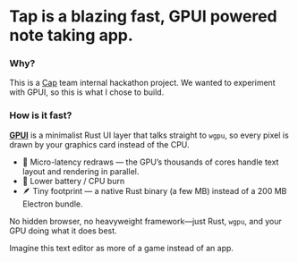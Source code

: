 # Tap is a blazing fast, GPUI powered note taking app. 

### Why?
This is a [Cap](https://cap.so/) team internal hackathon project. We wanted to experiment with GPUI, so this is what I chose to build.

### How is it fast?

[**GPUI**](https://www.gpui.rs/) is a minimalist Rust UI layer that talks straight to `wgpu`, so every pixel is drawn by your graphics card instead of the CPU.

* 💨 Micro-latency redraws — the GPU’s thousands of cores handle text layout and rendering in parallel.  
* 🔋 Lower battery / CPU burn
* 🪶 Tiny footprint — a native Rust binary (a few MB) instead of a 200 MB Electron bundle.

No hidden browser, no heavyweight framework—just Rust, `wgpu`, and your GPU doing what it does best.

Imagine this text editor as more of a game instead of an app.
